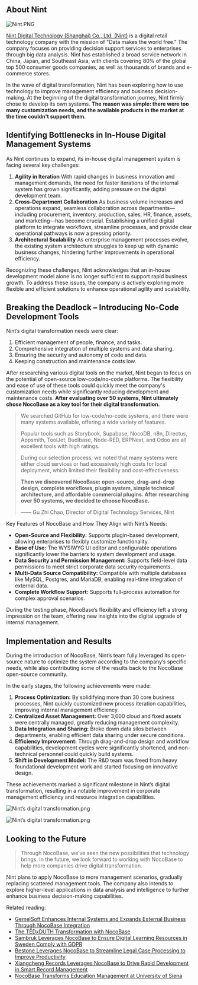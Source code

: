 ## **About Nint**

![Nint.PNG](https://static-docs.nocobase.com/8816b520101a432f60a514bc78c93f4d.PNG)

[Nint Digital Technology (Shanghai) Co., Ltd. (Nint)](https://www.nint.com) is a digital retail technology company with the mission of "Data makes the world free." The company focuses on providing decision support services to enterprises through big data analysis. Nint has established a broad service network in China, Japan, and Southeast Asia, with clients covering 80% of the global top 500 consumer goods companies, as well as thousands of brands and e-commerce stores.

In the wave of digital transformation, Nint has been exploring how to use technology to improve management efficiency and business decision-making. At the beginning of the digital transformation journey, Nint firmly chose to develop its own systems. **The reason was simple: there were too many customization needs, and the available products in the market at the time couldn't support them.**

## **Identifying Bottlenecks in In-House Digital Management Systems**

As Nint continues to expand, its in-house digital management system is facing several key challenges:

1. **Agility in Iteration**
   With rapid changes in business innovation and management demands, the need for faster iterations of the internal system has grown significantly, adding pressure on the digital development team.
2. **Cross-Department Collaboration**
   As business volume increases and operations expand, seamless collaboration across departments—including procurement, inventory, production, sales, HR, finance, assets, and marketing—has become crucial. Establishing a unified digital platform to integrate workflows, streamline processes, and provide clear operational pathways is now a pressing priority.
3. **Architectural Scalability**
   As enterprise management processes evolve, the existing system architecture struggles to keep up with dynamic business changes, hindering further improvements in operational efficiency.

Recognizing these challenges, Nint acknowledges that an in-house development model alone is no longer sufficient to support rapid business growth. To address these issues, the company is actively exploring more flexible and efficient solutions to enhance operational agility and scalability.

## **Breaking the Deadlock – Introducing No-Code Development Tools**

Nint’s digital transformation needs were clear:

1. Efficient management of people, finance, and tasks.
2. Comprehensive integration of multiple systems and data sharing.
3. Ensuring the security and autonomy of code and data.
4. Keeping construction and maintenance costs low.

After researching various digital tools on the market, Nint began to focus on the potential of open-source low-code/no-code platforms. The flexibility and ease of use of these tools could quickly meet the company's customization needs while significantly reducing development and maintenance costs. **After evaluating over 50 systems, Nint ultimately chose NocoBase as a key tool for their digital transformation.**

> We searched GitHub for low-code/no-code systems, and there were many systems available, offering a wide variety of features.
>
> Popular tools such as Storybook, Supabase, NocoDB, n8n, Directus, Appsmith, ToolJet, Budibase, Node-RED, ERPNext, and Odoo are all excellent tools with high ratings.
>
> During our selection process, we noted that many systems were either cloud services or had excessively high costs for local deployment, which limited their flexibility and cost-effectiveness.
>
> **Then we discovered NocoBase: open-source, drag-and-drop design, complete workflows, plugin system, simple technical architecture, and affordable commercial plugins. After researching over 50 systems, we decided to choose NocoBase.**
>
> —— Gu Zhi Chao, Director of Digital Technology Services, Nint

Key Features of NocoBase and How They Align with Nint’s Needs:

* **Open-Source and Flexibility:** Supports plugin-based development, allowing enterprises to flexibly customize functionality.
* **Ease of Use:** The WYSIWYG UI editor and configurable operations significantly lower the barriers to system development and usage.
* **Data Security and Permission Management:** Supports field-level data permissions to meet strict corporate data security requirements.
* **Multi-Data Source Compatibility:** Compatible with multiple databases like MySQL, Postgres, and MariaDB, enabling real-time integration of external data.
* **Complete Workflow Support:** Supports full-process automation for complex approval scenarios.

During the testing phase, NocoBase’s flexibility and efficiency left a strong impression on the team, offering new insights into the digital upgrade of internal management.

## **Implementation and Results**

During the introduction of NocoBase, Nint’s team fully leveraged its open-source nature to optimize the system according to the company’s specific needs, while also contributing some of the results back to the NocoBase open-source community.

In the early stages, the following achievements were made:

1. **Process Optimization:** By solidifying more than 30 core business processes, Nint quickly customized new process iteration capabilities, improving internal management efficiency.
2. **Centralized Asset Management:** Over 3,000 cloud and fixed assets were centrally managed, greatly reducing management complexity.
3. **Data Integration and Sharing:** Broke down data silos between departments, enabling efficient data sharing under secure conditions.
4. **Efficiency Improvement:** Through drag-and-drop design and workflow capabilities, development cycles were significantly shortened, and non-technical personnel could quickly build systems.
5. **Shift in Development Model:** The R&D team was freed from heavy foundational development work and started focusing on innovative design.

These achievements marked a significant milestone in Nint’s digital transformation, resulting in a notable improvement in corporate management efficiency and resource integration capabilities.

![Nint’s digital transformation.png](https://static-docs.nocobase.com/9489e0ea14f724935d74e8c5f9c01145.png)

![Nint’s digital transformation.png](https://static-docs.nocobase.com/b18e3cb3f23272bba8a45e4518899ad0.png)

## **Looking to the Future**

> Through NocoBase, we’ve seen the new possibilities that technology brings. In the future, we look forward to working with NocoBase to help more companies drive digital transformation.

Nint plans to apply NocoBase to more management scenarios, gradually replacing scattered management tools. The company also intends to explore higher-level applications in data analysis and intelligence to further enhance business decision-making capabilities.

Related reading:

* [GemelSoft Enhances Internal Systems and Expands External Business Through NocoBase Integration](https://www.nocobase.com/en/blog/GemelSoft)
* [The TEDxDUTH Transformation with NocoBase](https://www.nocobase.com/en/blog/tedxduth)
* [Sambruk Leverages NocoBase to Ensure Digital Learning Resources in Sweden Comply with GDPR](https://www.nocobase.com/en/blog/sambruk)
* [Bestone Leverages NocoBase to Streamline Legal Case Processing to Improve Productivity](https://www.nocobase.com/en/blog/bestone)
* [Xiangcheng Records Leverages NocoBase to Drive Rapid Development in Smart Record Management](https://www.nocobase.com/en/blog/xiangcheng-records)
* [NocoBase Transforms Education Management at University of Siena](https://www.nocobase.com/en/blog/nocobase-transforms-education-management-at-university-of-siena)
